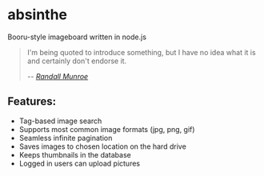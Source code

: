 # absinthe
Booru-style imageboard written in node.js

> I'm being quoted to introduce something, but I have no idea what it is and certainly don't endorse it.
>
> -- [_Randall Munroe_](https://xkcd.com/1942/)

## Features:
+ Tag-based image search
+ Supports most common image formats (jpg, png, gif)
+ Seamless infinite pagination
+ Saves images to chosen location on the hard drive
+ Keeps thumbnails in the database
+ Logged in users can upload pictures